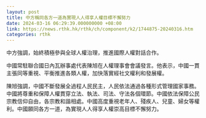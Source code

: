 ```yaml
---
layout: post
title: 中方稱同各方一道為實現人人得享人權目標不懈努力
date: 2024-03-16 06:29:39.000000000 +08:00
link: https://news.rthk.hk/rthk/ch/component/k2/1744875-20240316.htm
categories: rthk
---
```


中方強調，始終積極參與全球人權治理，推進國際人權對話合作。

中國常駐聯合國日內瓦辦事處代表陳旭在人權理事會會議發言。他表示，中國一貫主張同等重視、平衡推進各類人權，加快落實經社文權利和發展權。

陳旭強調，中國不斷發展全過程人民民主，人民依法通過各種形式管理國家事務。中國將尊重和保障人權貫穿立法、執法、司法、守法各個環節。中國依法保障公民宗教信仰自由，各宗教和諧相處。中國高度重視老年人、殘疾人、兒童、婦女等權利。中國願同各方一道，為實現人人得享人權崇高目標不懈努力。
